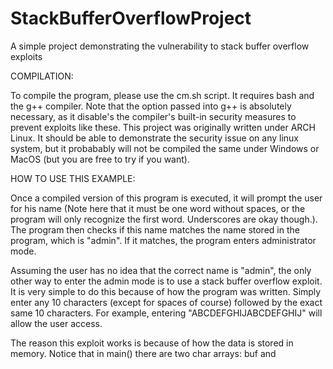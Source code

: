 # StackBufferOverflowProject
A simple project demonstrating the vulnerability to stack buffer overflow exploits

COMPILATION:

To compile the program, please use the cm.sh script. It requires bash and the g++ compiler. Note that the option passed into g++ 
is absolutely necessary, as it disable's the compiler's built-in security measures to prevent exploits like these.
This project was originally written under ARCH Linux. It should be able to demonstrate the security issue on any linux system, 
but it probabably will not be compiled the same under Windows or MacOS (but you are free to try if you want).

HOW TO USE THIS EXAMPLE:

Once a compiled version of this program is executed, it will prompt the user for his name (Note here that it must be one word 
without spaces, or the program will only recognize the first word. Underscores are okay though.). The program then checks if this 
name matches the name stored in the program, which is "admin". If it matches, the program enters administrator mode. 

Assuming the user has no idea that the correct name is "admin", the only other way to enter the admin mode is to use a stack buffer 
overflow exploit. It is very simple to do this because of how the program was written. Simply enter any 10 characters (except for 
spaces of course) followed by the exact same 10 characters. For example, entering "ABCDEFGHIJABCDEFGHIJ" will allow the user access.

The reason this exploit works is because of how the data is stored in memory. Notice that in main() there are two char arrays: buf
and 
